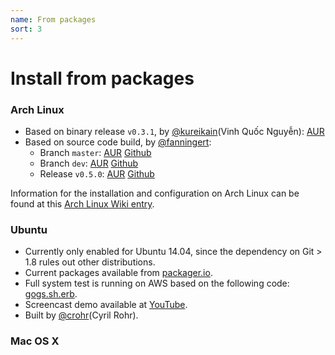 ```yaml
---
name: From packages
sort: 3
---
```


# Install from packages

### Arch Linux

- Based on binary release `v0.3.1`, by [@kureikain](https://github.com/kureikain)(Vinh Quốc Nguyễn): [AUR](https://aur.archlinux.org/packages/gogs/)
- Based on source code build, by [@fanningert](https://github.com/fanningert):
	- Branch `master`: [AUR](https://aur.archlinux.org/packages/gogs-git/) [Github](https://github.com/fanningert/PKGBUILDs/tree/master/aur/gogs-git)
	- Branch `dev`: [AUR](https://aur.archlinux.org/packages/gogs-git-dev/) [Github](https://github.com/fanningert/PKGBUILDs/tree/master/aur/gogs-git-dev)
	- Release `v0.5.0`: [AUR](https://aur.archlinux.org/packages/gogs/) [Github](https://github.com/fanningert/PKGBUILDs/tree/master/aur/gogs)

Information for the installation and configuration on Arch Linux can be found at this [Arch Linux Wiki entry](https://wiki.archlinux.org/index.php/Gogs).

### Ubuntu

- Currently only enabled for Ubuntu 14.04, since the dependency on Git > 1.8 rules out other distributions.
- Current packages available from [packager.io](https://packager.io/gh/pkgr/gogs).
- Full system test is running on AWS based on the following code: [gogs.sh.erb](https://github.com/pkgr/showcase/blob/master/data/gogs.sh.erb).
- Screencast demo available at [YouTube](http://www.youtube.com/watch?v=xllP7BP_qgs&feature=youtu.be).
- Built by [@crohr](https://github.com/crohr)(Cyril Rohr).

### Mac OS X
